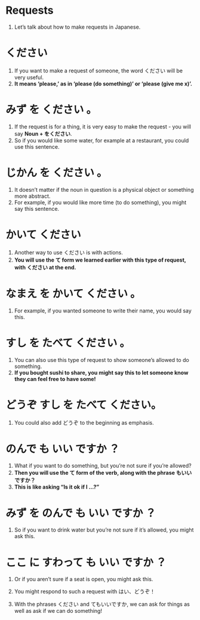 # Requests

1. Let’s talk about how to make requests in Japanese.

# ください

1. If you want to make a request of someone, the word ください will be very useful.
2. **It means ‘please,’ as in ‘please (do something)’ or ‘please (give me x)’.**

# みず  を  ください 。

1. If the request is for a thing, it is very easy to make the request - you will say **Noun + をください**.
2. So if you would like some water, for example at a restaurant, you could use this sentence.

# じかん  を  ください 。

1. It doesn’t matter if the noun in question is a physical object or something more abstract.
2. For example, if you would like more time (to do something), you might say this sentence.

# かいて  ください    

1. Another way to use ください is with actions.
2. **You will use the て form we learned earlier with this type of request, with ください at the end.**

# なまえ  を  かいて  ください 。

1. For example, if you wanted someone to write their name, you would say this.

# すし  を  たべて  ください 。

1. You can also use this type of request to show someone’s allowed to do something.
2. **If you bought sushi to share, you might say this to let someone know they can feel free to have some!**

# どうぞ すし を たべて ください。

1. You could also add どうぞ to the beginning as emphasis.

# のんで  も  いい  ですか ？

1. What if you want to do something, but you’re not sure if you’re allowed?
2. **Then you will use the て form of the verb, along with the phrase もいいですか？**
3. **This is like asking “Is it ok if I …?”**  

# みず  を  のんで  も  いい  ですか ？

1. So if you want to drink water but you’re not sure if it’s allowed, you might ask this.

# ここ  に  すわって  も  いい  ですか ？

1. Or if you aren’t sure if a seat is open, you might ask this.

2. You might respond to such a request with はい、どうぞ！

3. With the phrases ください and てもいいですか, we can ask for things as well as ask if we can do something!

   
